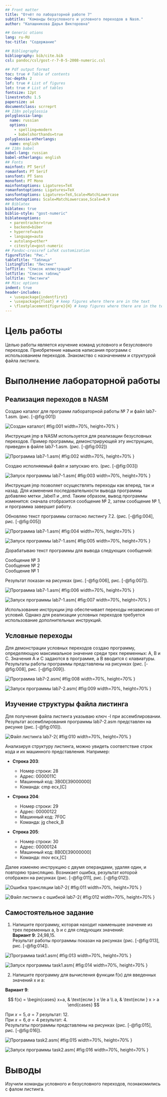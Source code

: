 ```yaml
---
## Front matter
title: "Отчёт по лабораторной работе 7"
subtitle: "Команды безусловного и условного переходов в Nasm."
author: "Калашникова Дарья Викторовна"

## Generic otions
lang: ru-RU
toc-title: "Содержание"

## Bibliography
bibliography: bib/cite.bib
csl: pandoc/csl/gost-r-7-0-5-2008-numeric.csl

## Pdf output format
toc: true # Table of contents
toc-depth: 2
lof: true # List of figures
lot: true # List of tables
fontsize: 12pt
linestretch: 1.5
papersize: a4
documentclass: scrreprt
## I18n polyglossia
polyglossia-lang:
  name: russian
  options:
	- spelling=modern
	- babelshorthands=true
polyglossia-otherlangs:
  name: english
## I18n babel
babel-lang: russian
babel-otherlangs: english
## Fonts
mainfont: PT Serif
romanfont: PT Serif
sansfont: PT Sans
monofont: PT Mono
mainfontoptions: Ligatures=TeX
romanfontoptions: Ligatures=TeX
sansfontoptions: Ligatures=TeX,Scale=MatchLowercase
monofontoptions: Scale=MatchLowercase,Scale=0.9
## Biblatex
biblatex: true
biblio-style: "gost-numeric"
biblatexoptions:
  - parentracker=true
  - backend=biber
  - hyperref=auto
  - language=auto
  - autolang=other*
  - citestyle=gost-numeric
## Pandoc-crossref LaTeX customization
figureTitle: "Рис."
tableTitle: "Таблица"
listingTitle: "Листинг"
lofTitle: "Список иллюстраций"
lotTitle: "Список таблиц"
lolTitle: "Листинги"
## Misc options
indent: true
header-includes:
  - \usepackage{indentfirst}
  - \usepackage{float} # keep figures where there are in the text
  - \floatplacement{figure}{H} # keep figures where there are in the text
---
```


# Цель работы

Целью работы является изучение команд условного и безусловного переходов. Приобретение навыков написания программ с использованием переходов. Знакомство с назначением и структурой файла листинга.

# Выполнение лабораторной работы

## Реализация переходов в NASM

Создаю каталог для программ лабораторной работы № 7 и файл lab7-1.asm. (рис. [-@fig:001])

![Создан каталог](image/01.png){ #fig:001 width=70%, height=70% }

Инструкция jmp в NASM используется для реализации безусловных переходов. Пример программы, демонстрирующей эту инструкцию, приведен в файле lab7-1.asm. (рис. [-@fig:002])

![Программа lab7-1.asm](image/02.png){ #fig:002 width=70%, height=70% }

Создаю исполняемый файл и запускаю его. (рис. [-@fig:003])

![Запуск программы lab7-1.asm](image/03.png){ #fig:003 width=70%, height=70% }

Инструкция jmp позволяет осуществлять переходы как вперед, так и назад. Для изменения последовательности вывода программы добавляю метки _label1 и _end. Таким образом, вывод программы изменится: сначала отобразится сообщение № 2, затем сообщение № 1, и программа завершит работу.

Обновляю текст программы согласно листингу 7.2. (рис. [-@fig:004], рис. [-@fig:005])

![Программа lab7-1.asm](image/04.png){ #fig:004 width=70%, height=70% }

![Запуск программы lab7-1.asm](image/05.png){ #fig:005 width=70%, height=70% }

Дорабатываю текст программы для вывода следующих сообщений: 

Сообщение № 3  
Сообщение № 2  
Сообщение № 1  

Результат показан на рисунках (рис. [-@fig:006], рис. [-@fig:007]).

![Программа lab7-1.asm](image/06.png){ #fig:006 width=70%, height=70% }

![Запуск программы lab7-1.asm](image/07.png){ #fig:007 width=70%, height=70% }

Использование инструкции jmp обеспечивает переходы независимо от условий. Однако для реализации условных переходов требуется использование дополнительных инструкций.

## Условные переходы

Для демонстрации условных переходов создаю программу, определяющую максимальное значение среди трех переменных: A, B и C. Значения A и C задаются в программе, а B вводится с клавиатуры. Результаты работы программы представлены на рисунках (рис. [-@fig:008], рис. [-@fig:009]).

![Программа lab7-2.asm](image/08.png){ #fig:008 width=70%, height=70% }

![Запуск программы lab7-2.asm](image/09.png){ #fig:009 width=70%, height=70% }

## Изучение структуры файла листинга

Для получения файла листинга указываю ключ -l при ассемблировании. Результат ассемблирования программы lab7-2.asm представлен на рисунке (рис. [-@fig:010]).

![Файл листинга lab7-2](image/10.png){ #fig:010 width=70%, height=70% }

Анализируя структуру листинга, можно увидеть соответствие строк кода и их машинного представления. Например:

- **Строка 203**:  
  - Номер строки: 28 
  - Адрес: 0000011C  
  - Машинный код: 3B0D[39000000]
  - Команда: cmp ecx,[C]

- **Строка 204**:  
  - Номер строки: 29  
  - Адрес: 00000122  
  - Машинный код: 7F0C  
  - Команда: jg check_B

- **Строка 205**:  
  - Номер строки: 30  
  - Адрес: 00000124  
  - Машинный код: 8B0D[39000000]
  - Команда: mov ecx,[C]
  
Далее изменяю инструкцию с двумя операндами, удаляя один, и повторяю трансляцию. Возникает ошибка, результат которой отображен на рисунках (рис. [-@fig:011], рис. [-@fig:012]).

![Ошибка трансляции lab7-2](image/11.png){ #fig:011 width=70%, height=70% }

![Файл листинга с ошибкой lab7-2](image/12.png){ #fig:012 width=70%, height=70% }

## Самостоятельное задание

1. Напишите программу, которая находит наименьшее значение из трех переменных a, b и c для следующих значений:  
   **Вариант 9**: 24,98,15.  
   Результат работы программы показан на рисунках (рис. [-@fig:013], рис. [-@fig:014]).

![Программа task1.asm](image/13.png){ #fig:013 width=70%, height=70% }

![Запуск программы task1.asm](image/14.png){ #fig:014 width=70%, height=70% }

2. Напишите программу для вычисления функции f(x) для введенных значений x и a:

**Вариант 9**:  

   $$ 
   f(x) =
   \begin{cases} 
   x+a, & \text{если } x \le a \\
   a, & \text{если } x > a
   \end{cases} 
   $$  
   
   
   При $x=5, a=7$ результат: $12$.  
   При $x=6, a=4$ результат: $4$.  
   Результаты программы представлены на рисунках (рис. [-@fig:015], рис. [-@fig:016]).

![Программа task2.asm](image/15.png){ #fig:015 width=70%, height=70% }

![Запуск программы task2.asm](image/16.png){ #fig:016 width=70%, height=70% }

# Выводы

Изучили команды условного и безусловного переходов, познакомились с фалом листинга.